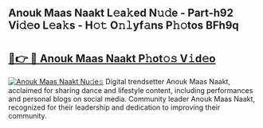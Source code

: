 ## Anouk Maas Naakt L𝚎a𝚔ed N𝚞𝚍e - Part-h92 Vi𝚍𝚎o L𝚎a𝚔s - H𝚘𝚝 O𝚗𝚕yf𝚊ns P𝚑𝚘tos BFh9q

# <h2><a href="http://kf6rqi.oniu.top/?m=Anouk+Maas+Naakt">🔗👉 🔴 Anouk Maas Naakt P𝚑ot𝚘𝚜 V𝚒d𝚎o</a></h2>

[![Anouk Maas Naakt Nu𝚍e𝚜](https://i.imgur.com/0qMVB7G.gif)](http://kf6rqi.oniu.top/?m=Anouk+Maas+Naakt)
Digital trendsetter Anouk Maas Naakt, acclaimed for sharing dance and lifestyle content, including performances and personal blogs on social media. Community leader Anouk Maas Naakt, recognized for their leadership and dedication to improving their community.  

